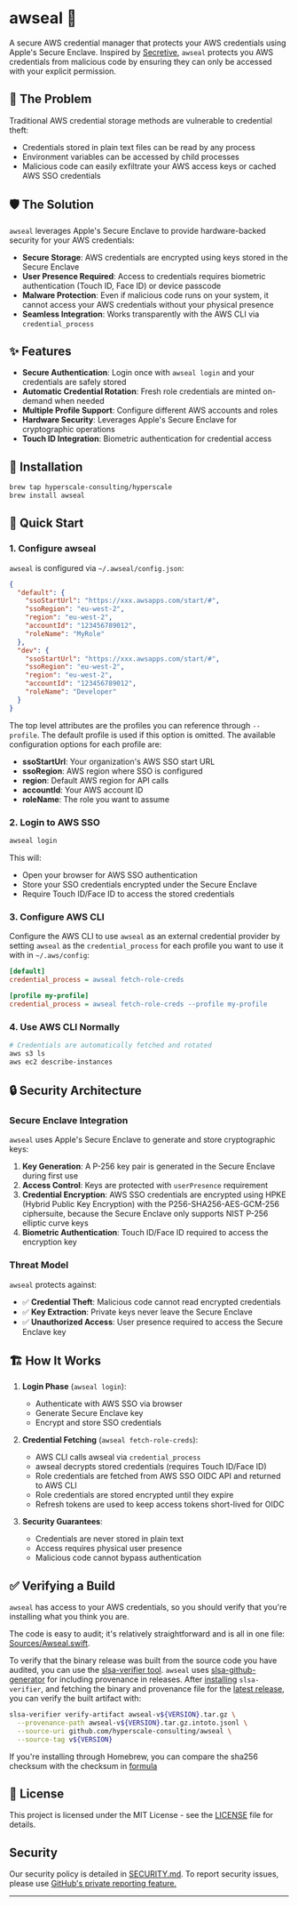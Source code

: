 # awseal 🔐

A secure AWS credential manager that protects your AWS credentials using
Apple's Secure Enclave. Inspired by
[Secretive](https://github.com/maxgoedjen/secretive), `awseal` protects you AWS
credentials from malicious code by ensuring they can only be accessed with your
explicit permission.

## 🚨 The Problem

Traditional AWS credential storage methods are vulnerable to credential theft:

- Credentials stored in plain text files can be read by any process
- Environment variables can be accessed by child processes
- Malicious code can easily exfiltrate your AWS access keys or cached AWS SSO credentials

## 🛡️ The Solution

`awseal` leverages Apple's Secure Enclave to provide hardware-backed security
for your AWS credentials:

- **Secure Storage**: AWS credentials are encrypted using keys stored in the
Secure Enclave
- **User Presence Required**: Access to credentials requires biometric
authentication (Touch ID, Face ID) or device passcode
- **Malware Protection**: Even if malicious code runs on your system, it cannot
access your AWS credentials without your physical presence
- **Seamless Integration**: Works transparently with the AWS CLI via `credential_process`

## ✨ Features

- **Secure Authentication**: Login once with `awseal login` and your
credentials are safely stored
- **Automatic Credential Rotation**: Fresh role credentials are minted
on-demand when needed
- **Multiple Profile Support**: Configure different AWS accounts and roles
- **Hardware Security**: Leverages Apple's Secure Enclave for cryptographic operations
- **Touch ID Integration**: Biometric authentication for credential access

## 🚀 Installation

```bash
brew tap hyperscale-consulting/hyperscale
brew install awseal
```

## 📖 Quick Start

### 1. Configure awseal

`awseal` is configured via `~/.awseal/config.json`:

```json
{
  "default": {
    "ssoStartUrl": "https://xxx.awsapps.com/start/#",
    "ssoRegion": "eu-west-2",
    "region": "eu-west-2",
    "accountId": "123456789012",
    "roleName": "MyRole"
  },
  "dev": {
    "ssoStartUrl": "https://xxx.awsapps.com/start/#",
    "ssoRegion": "eu-west-2",
    "region": "eu-west-2",
    "accountId": "123456789012",
    "roleName": "Developer"
  }
}
```

The top level attributes are the profiles you can reference through
`--profile`. The default profile is used if this option is omitted. The
available configuration options for each profile are:

- **ssoStartUrl**: Your organization's AWS SSO start URL
- **ssoRegion**: AWS region where SSO is configured
- **region**: Default AWS region for API calls
- **accountId**: Your AWS account ID
- **roleName**: The role you want to assume

### 2. Login to AWS SSO

```bash
awseal login
```

This will:

- Open your browser for AWS SSO authentication
- Store your SSO credentials encrypted under the Secure Enclave
- Require Touch ID/Face ID to access the stored credentials

### 3. Configure AWS CLI

Configure the AWS CLI to use `awseal` as an external credential provider by
setting `awseal` as the `credential_process` for each profile you want to use
it with in `~/.aws/config`:

```ini
[default]
credential_process = awseal fetch-role-creds

[profile my-profile]
credential_process = awseal fetch-role-creds --profile my-profile
```

### 4. Use AWS CLI Normally

```bash
# Credentials are automatically fetched and rotated
aws s3 ls
aws ec2 describe-instances
```

## 🔒 Security Architecture

### Secure Enclave Integration

`awseal` uses Apple's Secure Enclave to generate and store cryptographic keys:

1. **Key Generation**: A P-256 key pair is generated in the Secure Enclave
   during first use
2. **Access Control**: Keys are protected with `userPresence` requirement
3. **Credential Encryption**: AWS SSO credentials are encrypted using HPKE
   (Hybrid Public Key Encryption) with the P256-SHA256-AES-GCM-256 ciphersuite,
because the Secure Enclave only supports NIST P-256 elliptic curve keys
4. **Biometric Authentication**: Touch ID/Face ID required to access the
   encryption key

### Threat Model

`awseal` protects against:

- ✅ **Credential Theft**: Malicious code cannot read encrypted credentials
- ✅ **Key Extraction**: Private keys never leave the Secure Enclave
- ✅ **Unauthorized Access**: User presence required to access the Secure
Enclave key

## 🏗️ How It Works

1. **Login Phase** (`awseal login`):
   - Authenticate with AWS SSO via browser
   - Generate Secure Enclave key
   - Encrypt and store SSO credentials

2. **Credential Fetching** (`awseal fetch-role-creds`):
   - AWS CLI calls awseal via `credential_process`
   - awseal decrypts stored credentials (requires Touch ID/Face ID)
   - Role credentials are fetched from AWS SSO OIDC API and returned to AWS CLI
   - Role credentials are stored encrypted until they expire
   - Refresh tokens are used to keep access tokens short-lived for OIDC

3. **Security Guarantees**:
   - Credentials are never stored in plain text
   - Access requires physical user presence
   - Malicious code cannot bypass authentication

## ✅ Verifying a Build

`awseal` has access to your AWS credentials, so you should verify that you're
installing what you think you are.

The code is easy to audit; it's relatively straightforward and is all in one
file: [Sources/Awseal.swift](Sources/Awseal/Awseal.swift).

To verify that the binary release was built from the source code you have
audited, you can use the [slsa-verifier
tool](https://github.com/slsa-framework/slsa-verifier). `awseal` uses
[slsa-github-generator](https://github.com/slsa-framework/slsa-github-generator/tree/main)
for including provenance in releases. After
[installing](https://github.com/slsa-framework/slsa-verifier#installation)
`slsa-verifier`, and fetching the binary and provenance file for the [latest
release](https://github.com/hyperscale-consulting/awseal/releases/latest), you
can verify the built artifact with:

```bash
slsa-verifier verify-artifact awseal-v${VERSION}.tar.gz \
  --provenance-path awseal-v${VERSION}.tar.gz.intoto.jsonl \
  --source-uri github.com/hyperscale-consulting/awseal \
  --source-tag v${VERSION}
```

If you're installing through Homebrew, you can compare the sha256 checksum with
the checksum in
[formula](https://github.com/hyperscale-consulting/homebrew-hyperscale/blob/main/Formula/awseal.rb)

## 📄 License

This project is licensed under the MIT License - see the [LICENSE](LICENSE)
file for details.

## Security

Our security policy is detailed in [SECURITY.md](SECURITY.md). To report
security issues, please use [GitHub's private reporting
feature.](https://docs.github.com/en/code-security/security-advisories/guidance-on-reporting-and-writing-information-about-vulnerabilities/privately-reporting-a-security-vulnerability#privately-reporting-a-security-vulnerability)

---
